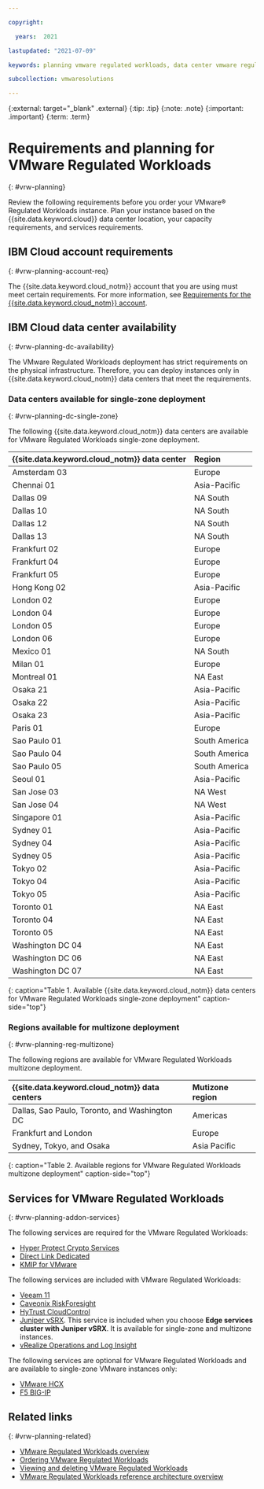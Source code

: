 ```yaml
---

copyright:

  years:  2021

lastupdated: "2021-07-09"

keywords: planning vmware regulated workloads, data center vmware regulated workloads, vmware regulated workloads data centers

subcollection: vmwaresolutions

---
```


{:external: target="_blank" .external}
{:tip: .tip}
{:note: .note}
{:important: .important}
{:term: .term}

# Requirements and planning for VMware Regulated Workloads
{: #vrw-planning}

Review the following requirements before you order your VMware® Regulated Workloads instance. Plan your instance based on the {{site.data.keyword.cloud}} data center location, your capacity requirements, and services requirements.

## IBM Cloud account requirements
{: #vrw-planning-account-req}

The {{site.data.keyword.cloud_notm}} account that you are using must meet certain requirements. For more information, see [Requirements for the {{site.data.keyword.cloud_notm}} account](/docs/vmwaresolutions?topic=vmwaresolutions-cloud-infra-acct-req).

## IBM Cloud data center availability
{: #vrw-planning-dc-availability}

The VMware Regulated Workloads deployment has strict requirements on the physical infrastructure. Therefore, you can deploy instances only in {{site.data.keyword.cloud_notm}} data centers that meet the requirements.

### Data centers available for single-zone deployment
{: #vrw-planning-dc-single-zone}

The following {{site.data.keyword.cloud_notm}} data centers are available for VMware Regulated Workloads single-zone deployment.

| {{site.data.keyword.cloud_notm}} data center | Region |
|:----------------------|:-------|
| Amsterdam 03 | Europe |
| Chennai 01 | Asia-Pacific |
| Dallas 09 | NA South |
| Dallas 10 | NA South |
| Dallas 12 | NA South |
| Dallas 13 | NA South |
| Frankfurt 02 | Europe |
| Frankfurt 04 | Europe |
| Frankfurt 05 | Europe |
| Hong Kong 02 | Asia-Pacific |
| London 02 | Europe |
| London 04 | Europe |
| London 05 | Europe |
| London 06 | Europe |
| Mexico 01 | NA South |
| Milan 01 | Europe |
| Montreal 01 | NA East |
| Osaka 21 | Asia-Pacific |
| Osaka 22 | Asia-Pacific |
| Osaka 23 | Asia-Pacific |
| Paris 01 | Europe |
| Sao Paulo 01 | South America |
| Sao Paulo 04 | South America |
| Sao Paulo 05 | South America |
| Seoul 01 | Asia-Pacific |
| San Jose 03 | NA West |
| San Jose 04 | NA West |
| Singapore 01| Asia-Pacific |
| Sydney 01 | Asia-Pacific |
| Sydney 04 | Asia-Pacific |
| Sydney 05 | Asia-Pacific |
| Tokyo 02 | Asia-Pacific |
| Tokyo 04 | Asia-Pacific |
| Tokyo 05 | Asia-Pacific |
| Toronto 01 | NA East |
| Toronto 04 | NA East |
| Toronto 05 | NA East |
| Washington DC 04 | NA East |
| Washington DC 06 | NA East |
| Washington DC 07 | NA East |
{: caption="Table 1. Available {{site.data.keyword.cloud_notm}} data centers for VMware Regulated Workloads single-zone deployment" caption-side="top"}

### Regions available for multizone deployment
{: #vrw-planning-reg-multizone}

The following regions are available for VMware Regulated Workloads multizone deployment.

| {{site.data.keyword.cloud_notm}} data centers | Mutizone region |
|:----------------------|:-------|
| Dallas, Sao Paulo, Toronto, and Washington DC | Americas |
| Frankfurt and London | Europe |
| Sydney, Tokyo, and Osaka | Asia Pacific |
{: caption="Table 2. Available regions for VMware Regulated Workloads multizone deployment" caption-side="top"}

## Services for VMware Regulated Workloads
{: #vrw-planning-addon-services}

The following services are required for the VMware Regulated Workloads:
* [Hyper Protect Crypto Services](https://cloud.ibm.com/catalog/services/hyper-protect-crypto-services)
* [Direct Link Dedicated](https://cloud.ibm.com/interconnectivity/direct-link)
* [KMIP for VMware](https://cloud.ibm.com/infrastructure/vmware-solutions/console/servicestandalonenew/KMIPAdapter)

The following services are included with VMware Regulated Workloads:
* [Veeam 11](/docs/vmwaresolutions?topic=vmwaresolutions-veeamvm_overview)
* [Caveonix RiskForesight](/docs/vmwaresolutions?topic=vmwaresolutions-caveonix_considerations)
* [HyTrust CloudControl](/docs/vmwaresolutions?topic=vmwaresolutions-htcc_considerations)
* [Juniper vSRX](/docs/vmwaresolutions?topic=vmwaresolutions-juniper-overview). This service is included when you choose **Edge services cluster with Juniper vSRX**. It is available for single-zone and multizone instances.
* [vRealize Operations and Log Insight](/docs/vmwaresolutions?topic=vmwaresolutions-vrops_overview)

The following services are optional for VMware Regulated Workloads and are available to single-zone VMware instances only:
* [VMware HCX](/docs/vmwaresolutions?topic=vmwaresolutions-hcx_considerations)
* [F5 BIG-IP](/docs/vmwaresolutions?topic=vmwaresolutions-f5_considerations)

## Related links
{: #vrw-planning-related}

* [VMware Regulated Workloads overview](/docs/vmwaresolutions?topic=vmwaresolutions-vrw-overview)
* [Ordering VMware Regulated Workloads](/docs/vmwaresolutions?topic=vmwaresolutions-vrw-orderinginstance)
* [Viewing and deleting VMware Regulated Workloads](/docs/vmwaresolutions?topic=vmwaresolutions-vrw-view-delete-instance)
* [VMware Regulated Workloads reference architecture overview](/docs/vmwaresolutions?topic=vmwaresolutions-vrw-archi-overview)
